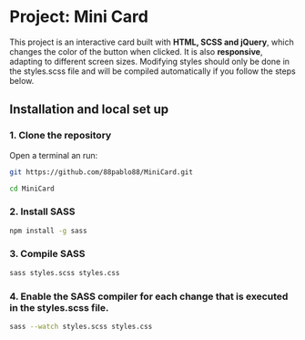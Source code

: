 # Project: Mini Card

This project is an interactive card built with **HTML, SCSS and jQuery**, which changes the color of the button when clicked. It is also **responsive**, adapting to different screen sizes. Modifying styles should only be done in the styles.scss file and will be compiled automatically if you follow the steps below.

## Installation and local set up

### 1. Clone the repository

Open a terminal an run:

```sh
git https://github.com/88pablo88/MiniCard.git

cd MiniCard
```

### 2. Install SASS

```sh
npm install -g sass
```

### 3. Compile SASS

```sh
sass styles.scss styles.css
```

### 4. Enable the SASS compiler for each change that is executed in the styles.scss file.

```sh
sass --watch styles.scss styles.css
```
